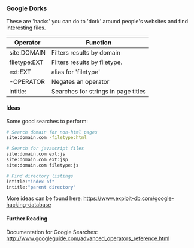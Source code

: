 ### Google Dorks

These are 'hacks' you can do to 'dork' around people's websites and find interesting files.

| Operator     | Function                            |
| ------------ | ----------------------------------- |
| site:DOMAIN  | Filters results by domain           |
| filetype:EXT | Filters results by filetype.        |
| ext:EXT      | alias for 'filetype'                |
| -OPERATOR    | Negates an operator                 |
| intitle:     | Searches for strings in page titles |

#### Ideas

Some good searches to perform:

```bash
# Search domain for non-html pages
site:domain.com -filetype:html

# Search for javascript files
site:domain.com ext:js
site:domain.com ext:jsp
site:domain.com filetype:js

# Find directory listings
intitle:"index of"
intitle:"parent directory"    
```

More ideas can be found here:  https://www.exploit-db.com/google-hacking-database

#### Further Reading

Documentation for Google Searches:  http://www.googleguide.com/advanced_operators_reference.html

